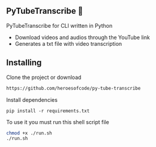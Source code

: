 ## PyTubeTranscribe 🐍

PyTubeTranscribe for CLI written in Python

- Download videos and audios through the YouTube link
- Generates a txt file with video transcription

## Installing

Clone the project or download
```sh
https://github.com/heroesofcode/py-tube-transcribe
```

Install dependencies
```
pip install -r requirements.txt
```

To use it you must run this shell script file
```sh
chmod +x ./run.sh
./run.sh
```
